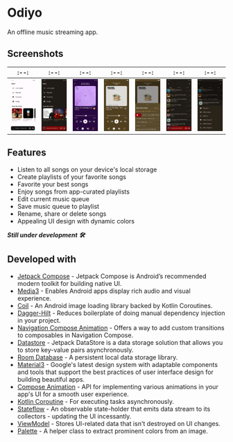 # Odiyo
An offline music streaming app.

## Screenshots
|:--:|:--:|:--:|:--:|:--:|:--:|:--:|
|:--:|:--:|:--:|:--:|:--:|:--:|:--:|
|![Home screen (light)](screenshots/home_screen_light.png)|![Home screen (dark)](screenshots/home_screen_dark.png)|![Now playing](screenshots/now_playing.png)|![Now playing II](screenshots/now_playing_II.png)|![Editing music queue](screenshots/editing_music_queue.png)|![Songs screen](screenshots/songs_screen.png)|![Music item sheet](screenshots/music_item_sheet.png)|

## Features
* Listen to all songs on your device's local storage
* Create playlists of your favorite songs
* Favorite your best songs
* Enjoy songs from app-curated playlists
* Edit current music queue
* Save music queue to playlist
* Rename, share or delete songs
* Appealing UI design with dynamic colors

***Still under development 🛠***

## Developed with
* [Jetpack Compose](https://developer.android.com/jetpack/compose) - Jetpack Compose is Android’s recommended modern toolkit for building native UI.
* [Media3](https://developer.android.com/guide/topics/media/media3) - Enables Android apps display rich audio and visual experience.
* [Coil](https://github.com/coil-kt/coil) - An Android image loading library backed by Kotlin Coroutines.
* [Dagger-Hilt](https://developer.android.com/training/dependency-injection/hilt-android) - Reduces boilerplate of doing manual dependency injection in your project.
* [Navigation Compose Animation](https://google.github.io/accompanist/navigation-animation) - Offers a way to add custom transitions to composables in Navigation Compose.
* [Datastore](https://developer.android.com/topic/libraries/architecture/datastore) - Jetpack DataStore is a data storage solution that allows you to store key-value pairs asynchronously.
* [Room Database](https://developer.android.com/training/data-storage/room) - A persistent local data storage library.
* [Material3](https://m3.material.io) - Google's latest design system with adaptable components and tools that support the best practices of user interface design for building beautiful apps.
* [Compose Animation](https://developer.android.com/jetpack/compose/animation) - API for implementing various animations in your app's UI for a smooth user experience.
* [Kotlin Coroutine](https://kotlinlang.org/docs/coroutines-overview.html) - For executing tasks asynchronously.
* [Stateflow](https://developer.android.com/kotlin/flow/stateflow-and-sharedflow) - An observable state-holder that emits data stream to its collectors - updating the UI incessantly.
* [ViewModel](https://developer.android.com/topic/libraries/architecture/viewmodel) - Stores UI-related data that isn't destroyed on UI changes.
* [Palette](https://developer.android.com/reference/androidx/palette/graphics/Palette) - A helper class to extract prominent colors from an image.